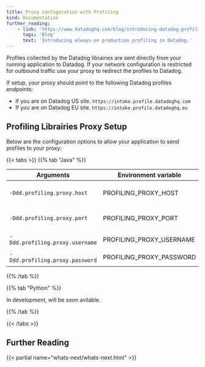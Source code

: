 ```yaml
---
title: Proxy configuration with Profiling
kind: Documentation
further_reading:
    - link: 'https://www.datadoghq.com/blog/introducing-datadog-profiling/'
      tags: 'Blog'
      text: 'Introducing always-on production profiling in Datadog.'
---
```


Profiles collected by the Datadog librairies are sent directly from your running application to Datadog. If your network configuration is restricted for outbound traffic use your proxy to redirect the profiles to Datadog.

If setup, your proxy should point to the following Datadog profiles endpoints:

- If you are on Datadog US site. `https://intake.profile.datadoghq.com`
- If you are on Datadog EU site. `https://intake.profile.datadoghq.eu`

## Profiling Librairies Proxy Setup

Below are the configuration options to allow your application to send profiles to your proxy:

{{< tabs >}}
{{% tab "Java" %}}

| Arguments                       | Environment variable      | Description                                       |
| ------------------------------- | ------------------------- | ------------------------------------------------- |
| `-Ddd.profiling.proxy.host`     | PROFILING_PROXY_HOST      | URL for your proxy (`my-proxy.example.com`)       |
| `-Ddd.profiling.proxy.port`     | PROFILING_PROXY_PORT      | Port used by your proxy. Default port is `8080`   |
| `-Ddd.profiling.proxy.username` | PROFILING_PROXY_USERNAME  | Username used by your proxy                       |
| `-Ddd.profiling.proxy.password` | PROFILING_PROXY_PASSWORD  | Password used by your proxy                       |

{{% /tab %}}

{{% tab "Python" %}}

<div class="alert alert-info">In development, will be soon avilable.</div>

{{% /tab %}}

{{< /tabs >}}

## Further Reading

{{< partial name="whats-next/whats-next.html" >}}
